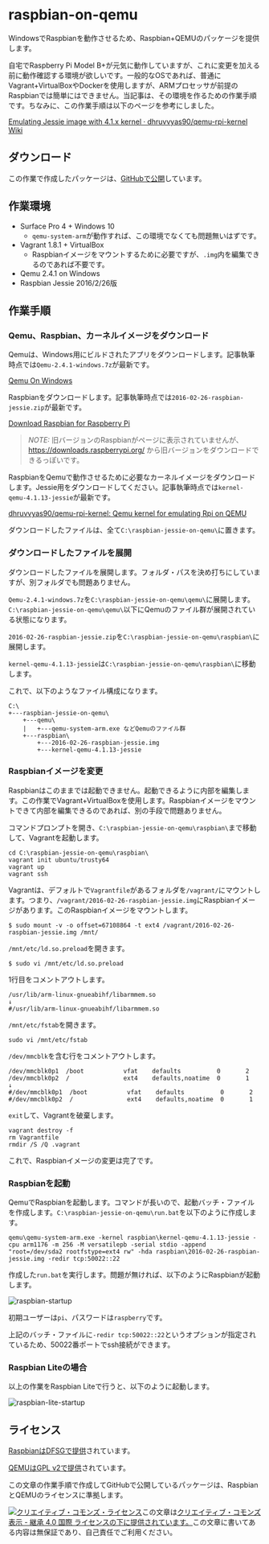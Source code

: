 # raspbian-on-qemu

WindowsでRaspbianを動作させるため、Raspbian+QEMUのパッケージを提供します。

自宅でRaspberry Pi Model B+が元気に動作していますが、これに変更を加える前に動作確認する環境が欲しいです。一般的なOSであれば、普通にVagrant+VirtualBoxやDockerを使用しますが、ARMプロセッサが前提のRaspbianでは簡単にはできません。当記事は、その環境を作るための作業手順です。ちなみに、この作業手順は以下のページを参考にしました。

[Emulating Jessie image with 4.1.x kernel · dhruvvyas90/qemu-rpi-kernel Wiki](https://github.com/dhruvvyas90/qemu-rpi-kernel/wiki/Emulating-Jessie-image-with-4.1.x-kernel)

## ダウンロード

この作業で作成したパッケージは、[GitHubで公開](https://github.com/u6k/raspbian-on-qemu/releases)しています。

## 作業環境

* Surface Pro 4 + Windows 10
    * `qemu-system-arm`が動作すれば、この環境でなくても問題無いはずです。
* Vagrant 1.8.1 + VirtualBox
    * Raspbianイメージをマウントするために必要ですが、`.img`内を編集できるのであれば不要です。
* Qemu 2.4.1 on Windows
* Raspbian Jessie 2016/2/26版

## 作業手順

### Qemu、Raspbian、カーネルイメージをダウンロード

Qemuは、Windows用にビルドされたアプリをダウンロードします。記事執筆時点では`Qemu-2.4.1-windows.7z`が最新です。

[Qemu On Windows](http://lassauge.free.fr/qemu/)

Raspbianをダウンロードします。記事執筆時点では`2016-02-26-raspbian-jessie.zip`が最新です。

[Download Raspbian for Raspberry Pi](https://www.raspberrypi.org/downloads/raspbian/)

> *NOTE:* 旧バージョンのRaspbianがページに表示されていませんが、 https://downloads.raspberrypi.org/ から旧バージョンをダウンロードできるっぽいです。

RaspbianをQemuで動作させるために必要なカーネルイメージをダウンロードします。Jessie用をダウンロードしてください。記事執筆時点では`kernel-qemu-4.1.13-jessie`が最新です。

[dhruvvyas90/qemu-rpi-kernel: Qemu kernel for emulating Rpi on QEMU](https://github.com/dhruvvyas90/qemu-rpi-kernel)

ダウンロードしたファイルは、全て`C:\raspbian-jessie-on-qemu\`に置きます。

### ダウンロードしたファイルを展開

ダウンロードしたファイルを展開します。フォルダ・パスを決め打ちにしていますが、別フォルダでも問題ありません。

`Qemu-2.4.1-windows.7z`を`C:\raspbian-jessie-on-qemu\qemu\`に展開します。`C:\raspbian-jessie-on-qemu\qemu\`以下にQemuのファイル群が展開されている状態になります。

`2016-02-26-raspbian-jessie.zip`を`C:\raspbian-jessie-on-qemu\raspbian\`に展開します。

`kernel-qemu-4.1.13-jessie`は`C:\raspbian-jessie-on-qemu\raspbian\`に移動します。

これで、以下のようなファイル構成になります。

```
C:\
+---raspbian-jessie-on-qemu\
    +---qemu\
    |   +---qemu-system-arm.exe などQemuのファイル群
    +---raspbian\
        +---2016-02-26-raspbian-jessie.img
        +---kernel-qemu-4.1.13-jessie
```

### Raspbianイメージを変更

Raspbianはこのままでは起動できません。起動できるように内部を編集します。この作業でVagrant+VirtualBoxを使用します。Raspbianイメージをマウントできて内部を編集できるのであれば、別の手段で問題ありません。

コマンドプロンプトを開き、`C:\raspbian-jessie-on-qemu\raspbian\`まで移動して、Vagrantを起動します。

```
cd C:\raspbian-jessie-on-qemu\raspbian\
vagrant init ubuntu/trusty64
vagrant up
vagrant ssh
```

Vagrantは、デフォルトで`Vagrantfile`があるフォルダを`/vagrant/`にマウントします。つまり、`/vagrant/2016-02-26-raspbian-jessie.img`にRaspbianイメージがあります。このRaspbianイメージをマウントします。

```
$ sudo mount -v -o offset=67108864 -t ext4 /vagrant/2016-02-26-raspbian-jessie.img /mnt/
```

`/mnt/etc/ld.so.preload`を開きます。

```
$ sudo vi /mnt/etc/ld.so.preload
```

1行目をコメントアウトします。

```
/usr/lib/arm-linux-gnueabihf/libarmmem.so
↓
#/usr/lib/arm-linux-gnueabihf/libarmmem.so
```

`/mnt/etc/fstab`を開きます。

```
sudo vi /mnt/etc/fstab
```

`/dev/mmcblk`を含む行をコメントアウトします。

```
/dev/mmcblk0p1  /boot           vfat    defaults          0       2
/dev/mmcblk0p2  /               ext4    defaults,noatime  0       1
↓
#/dev/mmcblk0p1  /boot           vfat    defaults          0       2
#/dev/mmcblk0p2  /               ext4    defaults,noatime  0       1
```

`exit`して、Vagrantを破棄します。

```
vagrant destroy -f
rm Vagrantfile
rmdir /S /Q .vagrant
```

これで、Raspbianイメージの変更は完了です。

### Raspbianを起動

QemuでRaspbianを起動します。コマンドが長いので、起動バッチ・ファイルを作成します。`C:\raspbian-jessie-on-qemu\run.bat`を以下のように作成します。

```
qemu\qemu-system-arm.exe -kernel raspbian\kernel-qemu-4.1.13-jessie -cpu arm1176 -m 256 -M versatilepb -serial stdio -append "root=/dev/sda2 rootfstype=ext4 rw" -hda raspbian\2016-02-26-raspbian-jessie.img -redir tcp:50022::22
```

作成した`run.bat`を実行します。問題が無ければ、以下のようにRaspbianが起動します。

![raspbian-startup](https://raw.githubusercontent.com/u6k/raspbian-on-qemu/master/build-package/doc/img/raspbian-startup.png)

初期ユーザーは`pi`、パスワードは`raspberry`です。

上記のバッチ・ファイルに`-redir tcp:50022::22`というオプションが指定されているため、50022番ポートでssh接続ができます。

### Raspbian Liteの場合

以上の作業をRaspbian Liteで行うと、以下のように起動します。

![raspbian-lite-startup](https://raw.githubusercontent.com/u6k/raspbian-on-qemu/master/build-package/doc/img/raspbian-lite-startup.png)

## ライセンス

[RaspbianはDFSGで提供](https://www.debian.org/legal/licenses/)されています。

[QEMUはGPL v2で提供](http://wiki.qemu.org/License)されています。

この文章の作業手順で作成してGitHubで公開しているパッケージは、RaspbianとQEMUのライセンスに準拠します。

[![クリエイティブ・コモンズ・ライセンス](https://i.creativecommons.org/l/by-sa/4.0/88x31.png)](http://creativecommons.org/licenses/by-sa/4.0/)この文章は[クリエイティブ・コモンズ 表示 - 継承 4.0 国際 ライセンスの下に提供されています。](http://creativecommons.org/licenses/by-sa/4.0/)この文章に書いてある内容は無保証であり、自己責任でご利用ください。
